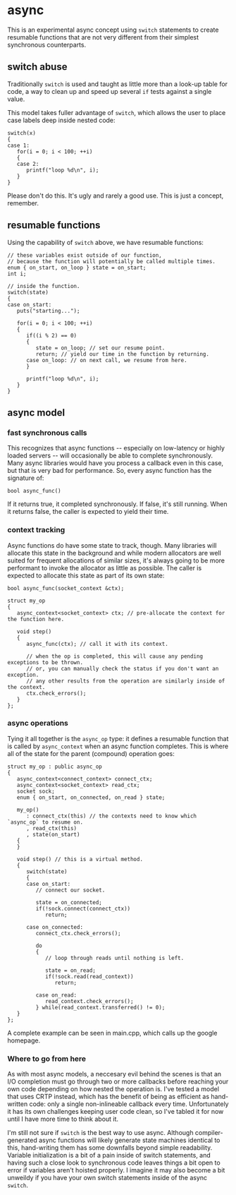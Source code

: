 # async
This is an experimental async concept using `switch` statements to create resumable functions that are not very different from their simplest synchronous counterparts.

## switch abuse
Traditionally `switch` is used and taught as little more than a look-up table for code, a way to clean up and speed up several `if` tests against a single value.

This model takes fuller advantage of `switch`, which allows the user to place case labels deep inside nested code:
```
switch(x)
{
case 1:
   for(i = 0; i < 100; ++i)
   {
   case 2:
      printf("loop %d\n", i);
   }
}
```
Please don't do this. It's ugly and rarely a good use. This is just a concept, remember.

## resumable functions
Using the capability of `switch` above, we have resumable functions:
```
// these variables exist outside of our function,
// because the function will potentially be called multiple times.
enum { on_start, on_loop } state = on_start;
int i;

// inside the function.
switch(state)
{
case on_start:
   puts("starting...");
   
   for(i = 0; i < 100; ++i)
   {
      if((i % 2) == 0)
      {
         state = on_loop; // set our resume point.
         return; // yield our time in the function by returning.
      case on_loop: // on next call, we resume from here.
      }
      
      printf("loop %d\n", i);
   }
}
```

## async model
### fast synchronous calls
This recognizes that async functions -- especially on low-latency or highly loaded servers -- will occasionally be able to complete synchronously. Many async libraries would have you process a callback even in this case, but that is very bad for performance. So, every async function has the signature of:
```
bool async_func()
```
If it returns true, it completed synchronously. If false, it's still running. When it returns false, the caller is expected to yield their time.

### context tracking
Async functions do have some state to track, though. Many libraries will allocate this state in the background and while modern allocators are well suited for frequent allocations of similar sizes, it's always going to be more performant to invoke the allocator as little as possible. The caller is expected to allocate this state as part of its own state:
```
bool async_func(socket_context &ctx);

struct my_op
{
   async_context<socket_context> ctx; // pre-allocate the context for the function here.
   
   void step()
   {
      async_func(ctx); // call it with its context.
      
      // when the op is completed, this will cause any pending exceptions to be thrown.
      // or, you can manually check the status if you don't want an exception.
      // any other results from the operation are similarly inside of the context.
      ctx.check_errors();
   }
};
```

### async operations
Tying it all together is the `async_op` type: it defines a resumable function that is called by `async_context` when an async function completes. This is where all of the state for the parent (compound) operation goes:
```
struct my_op : public async_op
{
   async_context<connect_context> connect_ctx;
   async_context<socket_context> read_ctx;
   socket sock;
   enum { on_start, on_connected, on_read } state;
   
   my_op()
      : connect_ctx(this) // the contexts need to know which `async_op` to resume on.
      , read_ctx(this)
      , state(on_start)
   {
   }
   
   void step() // this is a virtual method.
   {
      switch(state)
      {
      case on_start:
         // connect our socket.
         
         state = on_connected;
         if(!sock.connect(connect_ctx))
            return;
            
      case on_connected:
         connect_ctx.check_errors();
         
         do
         {
            // loop through reads until nothing is left.
            
            state = on_read;
            if(!sock.read(read_context))
               return;
               
         case on_read:
            read_context.check_errors();
         } while(read_context.transferred() != 0);
   }
};
```

A complete example can be seen in main.cpp, which calls up the google homepage.

### Where to go from here

As with most async models, a neccesary evil behind the scenes is that an I/O completion must go through two or more callbacks before reaching your own code depending on how nested the operation is. I've tested a model that uses CRTP instead, which has the benefit of being as efficient as hand-written code: only a single non-inlineable callback every time. Unfortunately it has its own challenges keeping user code clean, so I've tabled it for now until I have more time to think about it.

I'm still not sure if `switch` is the best way to use async. Although compiler-generated async functions will likely generate state machines identical to this, hand-writing them has some downfalls beyond simple readability. Variable initialization is a bit of a pain inside of switch statements, and having such a close look to synchronous code leaves things a bit open to error if variables aren't hoisted properly. I imagine it may also become a bit unweildy if you have your own switch statements inside of the async `switch`.
